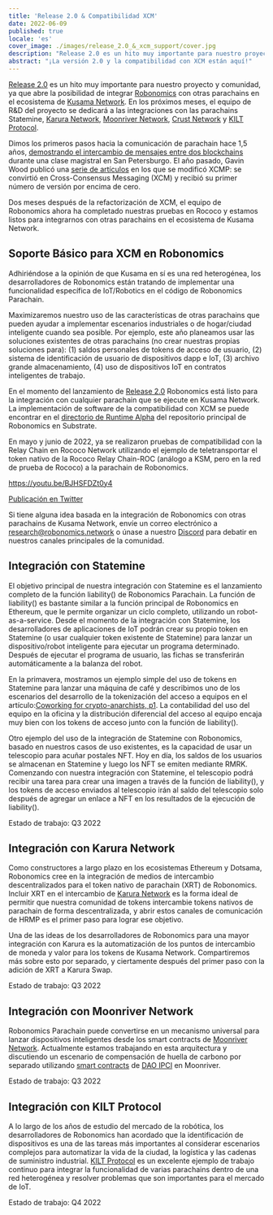 ```yaml
---
title: 'Release 2.0 & Compatibilidad XCM'
date: 2022-06-09
published: true
locale: 'es'
cover_image: ./images/release_2.0_&_xcm_support/cover.jpg
description: "Release 2.0 es un hito muy importante para nuestro proyecto y comunidad, ya que abre la posibilidad de integrar Robonomics con otras parachains en el ecosistema de Kusama Network. En los próximos meses, el equipo de R&D del proyecto se dedicará a las integraciones con las parachains Statemine, Karura Network, Moonriver Network, Crust Network y KILT Protocol."
abstract: "¡La versión 2.0 y la compatibilidad con XCM están aquí!"
---
```


[Release 2.0](https://github.com/airalab/robonomics/releases/tag/v2.0.0) es un hito muy importante para nuestro proyecto y comunidad, ya que abre la posibilidad de integrar [Robonomics](http://robonomics.network/) con otras parachains en el ecosistema de [Kusama Network](http://kusama.network/). En los próximos meses, el equipo de R&D del proyecto se dedicará a las integraciones con las parachains Statemine, [Karura Network](http://karura.network/), [Moonriver Network](http://moonbeam.foundation/), [Crust Network](https://crust.network/) y [KILT Protocol](http://kilt.io/).

Dimos los primeros pasos hacia la comunicación de parachain hace 1,5 años, [demostrando el intercambio de mensajes entre dos blockchains](https://wiki.robonomics.network/docs/en/cross-chain-messages/) durante una clase magistral en San Petersburgo. El año pasado, Gavin Wood publicó una [serie de artículos](https://medium.com/polkadot-network/xcm-the-cross-consensus-message-format-3b77b1373392) en los que se modificó XCMP: se convirtió en Cross-Consensus Messaging (XCM) y recibió su primer número de versión por encima de cero.

Dos meses después de la refactorización de XCM, el equipo de Robonomics ahora ha completado nuestras pruebas en Rococo y estamos listos para integrarnos con otras parachains en el ecosistema de Kusama Network.

## Soporte Básico para XCM en Robonomics

Adhiriéndose a la opinión de que Kusama en sí es una red heterogénea, los desarrolladores de Robonomics están tratando de implementar una funcionalidad específica de IoT/Robotics en el código de Robonomics Parachain.

Maximizaremos nuestro uso de las características de otras parachains que pueden ayudar a implementar escenarios industriales o de hogar/ciudad inteligente cuando sea posible. Por ejemplo, este año planeamos usar las soluciones existentes de otras parachains (no crear nuestras propias soluciones para): (1) saldos personales de tokens de acceso de usuario, (2) sistema de identificación de usuario de dispositivos dapp e IoT, (3) archivo grande almacenamiento, (4) uso de dispositivos IoT en contratos inteligentes de trabajo.

En el momento del lanzamiento de [Release 2.0](https://github.com/airalab/robonomics/releases/tag/v2.0.0) Robonomics está listo para la integración con cualquier parachain que se ejecute en Kusama Network. La implementación de software de la compatibilidad con XCM se puede encontrar en el [directorio de Runtime Alpha](https://github.com/airalab/robonomics/tree/master/runtime/alpha) del repositorio principal de Robonomics en Substrate.

En mayo y junio de 2022, ya se realizaron pruebas de compatibilidad con la Relay Chain en Rococo Network utilizando el ejemplo de teletransportar el token nativo de la Rococo Relay Chain-ROC (análogo a KSM, pero en la red de prueba de Rococo) a la parachain de Robonomics.

https://youtu.be/BJHSFDZt0y4

[Publicación en Twitter](https://twitter.com/AIRA_Robonomics/status/1534081132765097984)

Si tiene alguna idea basada en la integración de Robonomics con otras parachains de Kusama Network, envíe un correo electrónico a research@robonomics.network o únase a nuestro [Discord](https://discord.gg/atduhWZpVr) para debatir en nuestros canales principales de la comunidad.

## Integración con Statemine

El objetivo principal de nuestra integración con Statemine es el lanzamiento completo de la función liability() de Robonomics Parachain. La función de liability() es bastante similar a la función principal de Robonomics en Ethereum, que le permite organizar un ciclo completo, utilizando un robot-as-a-service. Desde el momento de la integración con Statemine, los desarrolladores de aplicaciones de IoT podrán crear su propio token en Statemine (o usar cualquier token existente de Statemine) para lanzar un dispositivo/robot inteligente para ejecutar un programa determinado. Después de ejecutar el programa de usuario, las fichas se transferirán automáticamente a la balanza del robot.

En la primavera, mostramos un ejemplo simple del uso de tokens en Statemine para lanzar una máquina de café y describimos uno de los escenarios del desarrollo de la tokenización del acceso a equipos en el artículo:[Coworking for crypto-anarchists, p1](https://blog.aira.life/coworking-for-crypto-anarchists-p1-5ebecb252f2d). La contabilidad del uso del equipo en la oficina y la distribución diferencial del acceso al equipo encaja muy bien con los tokens de acceso junto con la función de liability().

Otro ejemplo del uso de la integración de Statemine con Robonomics, basado en nuestros casos de uso existentes, es la capacidad de usar un telescopio para acuñar postales NFT. Hoy en día, los saldos de los usuarios se almacenan en Statemine y luego los NFT se emiten mediante RMRK. Comenzando con nuestra integración con Statemine, el telescopio podrá recibir una tarea para crear una imagen a través de la función de liability(), y los tokens de acceso enviados al telescopio irán al saldo del telescopio solo después de agregar un enlace a NFT en los resultados de la ejecución de liability().

Estado de trabajo: Q3 2022

## Integración con Karura Network

Como constructores a largo plazo en los ecosistemas Ethereum y Dotsama, Robonomics cree en la integración de medios de intercambio descentralizados para el token nativo de parachain (XRT) de Robonomics. Incluir XRT en el intercambio de [Karura Network](http://karura.network/) es la forma ideal de permitir que nuestra comunidad de tokens intercambie tokens nativos de parachain de forma descentralizada, y abrir estos canales de comunicación de HRMP es el primer paso para lograr ese objetivo.

Una de las ideas de los desarrolladores de Robonomics para una mayor integración con Karura es la automatización de los puntos de intercambio de moneda y valor para los tokens de Kusama Network. Compartiremos más sobre esto por separado, y ciertamente después del primer paso con la adición de XRT a Karura Swap.

Estado de trabajo: Q3 2022

## Integración con Moonriver Network

Robonomics Parachain puede convertirse en un mecanismo universal para lanzar dispositivos inteligentes desde los smart contracts de [Moonriver Network](http://moonbeam.foundation/). Actualmente estamos trabajando en esta arquitectura y discutiendo un escenario de compensación de huella de carbono por separado utilizando [smart contracts](https://github.com/DAO-IPCI/DAO-IPCI) de [DAO IPCI](http://ipci.io/) en Moonriver.

Estado de trabajo: Q3 2022

## Integración con KILT Protocol

A lo largo de los años de estudio del mercado de la robótica, los desarrolladores de Robonomics han acordado que la identificación de dispositivos es una de las tareas más importantes al considerar escenarios complejos para automatizar la vida de la ciudad, la logística y las cadenas de suministro industrial. [KILT Protocol](http://kilt.io/) es un excelente ejemplo de trabajo continuo para integrar la funcionalidad de varias parachains dentro de una red heterogénea y resolver problemas que son importantes para el mercado de IoT.

Estado de trabajo: Q4 2022
